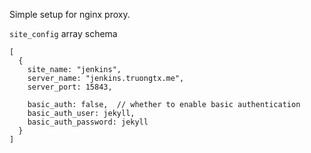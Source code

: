 Simple setup for nginx proxy.

`site_config` array schema

```
[
  {
    site_name: "jenkins",
    server_name: "jenkins.truongtx.me",
    server_port: 15843,

    basic_auth: false,  // whether to enable basic authentication
    basic_auth_user: jekyll,
    basic_auth_password: jekyll
  }
]
```
